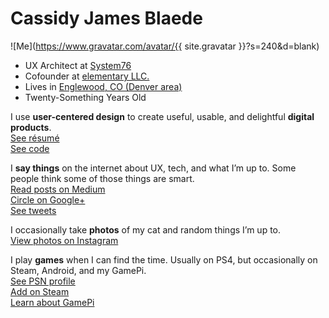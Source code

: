 # Cassidy James Blaede

![Me](https://www.gravatar.com/avatar/{{ site.gravatar }}?s=240&d=blank)

<ul class="fa-ul">
    <li><i class="fa-li fa fa-briefcase"></i>UX Architect at <a href="https://system76.com/">System76</a></li>
    <li><i class="fa-li fa fa-heart"></i>Cofounder at <a href="https://elementary.io/">elementary LLC.</a></li>
    <li><i class="fa-li fa fa-map-marker"></i>Lives in <a href="https://www.google.com/maps/place/Englewood,+CO/@39.6888341,-104.9838867,12z/data=!4m2!3m1!1s0x876c807a9da33fb7:0x6620ef5f5fcfffc5">Englewood, CO (Denver area)</a></li>
    <li><i class="fa-li fa fa-birthday-cake"></i><span id="age">Twenty-Something</span> Years Old</li>
</ul>

I use **user-centered design** to create useful, usable, and delightful **digital products**.
<br /><a href="http://cassidyjames.com/resume" class="read-more resume"><i class="far fa-fw fa-file-alt"></i>See résumé</a>
<br/><a href="https://github.com/cassidyjames" class="read-more github"><i class="fab fa-fw fa-github"></i>See code</a>

I **say things** on the internet about UX, tech, and what I&rsquo;m up to. Some people think some of those things are smart.
<br/><a href="https://medium.com/@cassidyjames" class="read-more medium"><i class="fab fa-fw fa-medium"></i>Read posts on Medium</a>
<br/><a href="https://plus.google.com/+CassidyJames" class="read-more google-plus"><i class="fab fa-fw fa-google-plus"></i>Circle on Google+</a>
<br/><a href="https://twitter.com/CassidyJames" class="read-more twitter"><i class="fab fa-fw fa-twitter"></i>See tweets</a>

I occasionally take **photos** of my cat and random things I&rsquo;m up to.
<br/><a href="https://instagram.com/cassidy.james.blaede" class="read-more instagram"><i class="fab fa-fw fa-instagram"></i>View photos on Instagram</a>

I play **games** when I can find the time. Usually on PS4, but occasionally on Steam, Android, and my GamePi.
<br/><a href="http://psnprofiles.com/blaede22" class="read-more psn"><i class="fa fa-fw fa-trophy"></i>See PSN profile</a>
<br/><a href="http://steamcommunity.com/id/cassidyjames/" class="read-more steam"><i class="fab fa-fw fa-steam-square"></i>Add on Steam</a>
<br/><a href="gamepi" class="read-more gamepi"><i class="fa fa-fw fa-gamepad"></i>Learn about GamePi</a>
